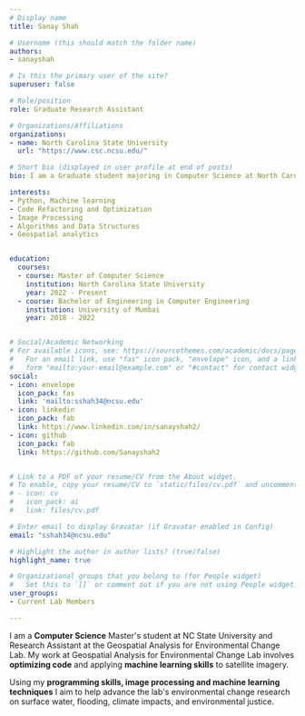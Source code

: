 ```yaml
---
# Display name
title: Sanay Shah

# Username (this should match the folder name)
authors:
- sanayshah

# Is this the primary user of the site?
superuser: false

# Role/position
role: Graduate Research Assistant

# Organizations/Affiliations
organizations:
- name: North Carolina State University
  url: "https://www.csc.ncsu.edu/"

# Short bio (displayed in user profile at end of posts)
bio: I am a Graduate student majoring in Computer Science at North Carolina State University (NCSU). 

interests: 
- Python, Machine learning
- Code Refactoring and Optimization
- Image Processing
- Algorithms and Data Structures
- Geospatial analytics


education:
  courses:
  - course: Master of Computer Science
    institution: North Carolina State University
    year: 2022 - Present
  - course: Bachelor of Engineering in Computer Engineering
    institution: University of Mumbai
    year: 2018 - 2022


# Social/Academic Networking
# For available icons, see: https://sourcethemes.com/academic/docs/page-builder/#icons
#   For an email link, use "fas" icon pack, "envelope" icon, and a link in the
#   form "mailto:your-email@example.com" or "#contact" for contact widget.
social:
- icon: envelope
  icon_pack: fas
  link: 'mailto:sshah34@ncsu.edu'
- icon: linkedin
  icon_pack: fab
  link: https://www.linkedin.com/in/sanayshah2/
- icon: github
  icon_pack: fab
  link: https://github.com/Sanayshah2


# Link to a PDF of your resume/CV from the About widget.
# To enable, copy your resume/CV to `static/files/cv.pdf` and uncomment the lines below.
# - icon: cv
#   icon_pack: ai
#   link: files/cv.pdf

# Enter email to display Gravatar (if Gravatar enabled in Config)
email: "sshah34@ncsu.edu"

# Highlight the author in author lists? (true/false)
highlight_name: true

# Organizational groups that you belong to (for People widget)
#   Set this to `[]` or comment out if you are not using People widget.
user_groups:
- Current Lab Members

---
```

I am a <strong>Computer Science</strong> Master's student at NC State University and Research Assistant at the Geospatial Analysis for Environmental Change Lab. My work at Geospatial Analysis for Environmental Change Lab involves <strong>optimizing code</strong> and applying <strong>machine learning skills</strong> to satellite imagery. 

Using my <strong>programming skills, image processing and machine learning techniques</strong> I aim to help advance the lab's environmental change research on surface water, flooding, climate impacts, and environmental justice.
